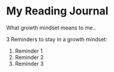 # My Reading Journal

What growth mindset means to me..


3 Reminders to stay in a growth mindset:

1. Reminder 1
2. Reminder 2
3. Reminder 3
